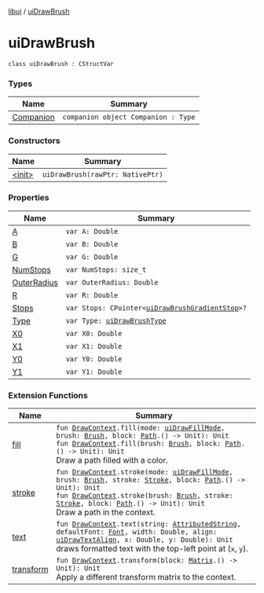 [libui](../index.md) / [uiDrawBrush](./index.md)

# uiDrawBrush

`class uiDrawBrush : CStructVar`

### Types

| Name | Summary |
|---|---|
| [Companion](-companion.md) | `companion object Companion : Type` |

### Constructors

| Name | Summary |
|---|---|
| [&lt;init&gt;](-init-.md) | `uiDrawBrush(rawPtr: NativePtr)` |

### Properties

| Name | Summary |
|---|---|
| [A](-a.md) | `var A: Double` |
| [B](-b.md) | `var B: Double` |
| [G](-g.md) | `var G: Double` |
| [NumStops](-num-stops.md) | `var NumStops: size_t` |
| [OuterRadius](-outer-radius.md) | `var OuterRadius: Double` |
| [R](-r.md) | `var R: Double` |
| [Stops](-stops.md) | `var Stops: CPointer<`[`uiDrawBrushGradientStop`](../ui-draw-brush-gradient-stop/index.md)`>?` |
| [Type](-type.md) | `var Type: `[`uiDrawBrushType`](../ui-draw-brush-type.md) |
| [X0](-x0.md) | `var X0: Double` |
| [X1](-x1.md) | `var X1: Double` |
| [Y0](-y0.md) | `var Y0: Double` |
| [Y1](-y1.md) | `var Y1: Double` |

### Extension Functions

| Name | Summary |
|---|---|
| [fill](../../libui.ktx.draw/fill.md) | `fun `[`DrawContext`](../../libui.ktx/-draw-context.md)`.fill(mode: `[`uiDrawFillMode`](../ui-draw-fill-mode.md)`, brush: `[`Brush`](../../libui.ktx.draw/-brush/index.md)`, block: `[`Path`](../../libui.ktx.draw/-path/index.md)`.() -> Unit): Unit`<br>`fun `[`DrawContext`](../../libui.ktx/-draw-context.md)`.fill(brush: `[`Brush`](../../libui.ktx.draw/-brush/index.md)`, block: `[`Path`](../../libui.ktx.draw/-path/index.md)`.() -> Unit): Unit`<br>Draw a path filled with a color. |
| [stroke](../../libui.ktx.draw/stroke.md) | `fun `[`DrawContext`](../../libui.ktx/-draw-context.md)`.stroke(mode: `[`uiDrawFillMode`](../ui-draw-fill-mode.md)`, brush: `[`Brush`](../../libui.ktx.draw/-brush/index.md)`, stroke: `[`Stroke`](../../libui.ktx.draw/-stroke/index.md)`, block: `[`Path`](../../libui.ktx.draw/-path/index.md)`.() -> Unit): Unit`<br>`fun `[`DrawContext`](../../libui.ktx/-draw-context.md)`.stroke(brush: `[`Brush`](../../libui.ktx.draw/-brush/index.md)`, stroke: `[`Stroke`](../../libui.ktx.draw/-stroke/index.md)`, block: `[`Path`](../../libui.ktx.draw/-path/index.md)`.() -> Unit): Unit`<br>Draw a path in the context. |
| [text](../../libui.ktx.draw/text.md) | `fun `[`DrawContext`](../../libui.ktx/-draw-context.md)`.text(string: `[`AttributedString`](../../libui.ktx.draw/-attributed-string/index.md)`, defaultFont: `[`Font`](../../libui.ktx.draw/-font/index.md)`, width: Double, align: `[`uiDrawTextAlign`](../ui-draw-text-align.md)`, x: Double, y: Double): Unit`<br>draws formatted text with the top-left point at (`x`, `y`). |
| [transform](../../libui.ktx.draw/transform.md) | `fun `[`DrawContext`](../../libui.ktx/-draw-context.md)`.transform(block: `[`Matrix`](../../libui.ktx.draw/-matrix/index.md)`.() -> Unit): Unit`<br>Apply a different transform matrix to the context. |
